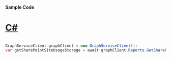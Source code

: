 #### Sample Code
# [C#](#tab/Csharp)

```C#

GraphServiceClient graphClient = new GraphServiceClient();
var getSharePointSiteUsageStorage = await graphClient.Reports.GetSharePointSiteUsageStorage().Request().GetAsync();

```